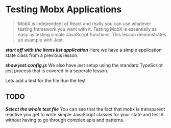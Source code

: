 # Testing Mobx Applications

>  MobX is independent of React and really you can use whatever testing framework you want with it. Testing MobX is essentially as easy as testing simple JavaScript functions. This lesson demonstrates an example with Jest.

***start off with the items list application***
Here we have a simple application state class from a previous lesson. 

***show jest.config.js***
We also have jest setup using the standard TypeScript jest process that is covered in a seperate lesson. 

Lets add a test for the file 
Run the test 

## TODO

***Select the whole test file***
You can see that the fact that mobx is transparent reactive you get to write simple JavaScript classes for your state and test it without having to go through complex apis and patterns.
